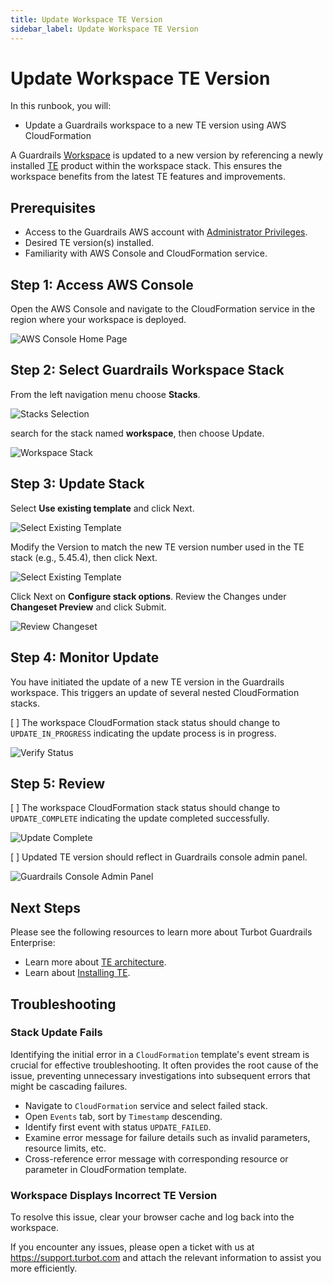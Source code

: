 ```yaml
---
title: Update Workspace TE Version
sidebar_label: Update Workspace TE Version
---
```


# Update Workspace TE Version

In this runbook, you will:
- Update a Guardrails workspace to a new TE version using AWS CloudFormation

A Guardrails [Workspace](https://turbot.com/guardrails/docs/reference/glossary#glossary) is updated to a new version by referencing a newly installed [TE](https://turbot.com/guardrails/docs/reference/glossary#urbot-guardrails-enterprise) product within the workspace stack. This ensures the workspace benefits from the latest TE features and improvements.

## Prerequisites

- Access to the Guardrails AWS account with [Administrator Privileges](http://localhost:3000/guardrails/docs/enterprise/FAQ/admin-permissions#overview).
- Desired TE version(s) installed.
- Familiarity with AWS Console and CloudFormation service.

## Step 1: Access AWS Console

Open the AWS Console and navigate to the CloudFormation service in the region where your workspace is deployed.

![AWS Console Home Page](/images/docs/guardrails/runbooks/enterprise-install/update-workspace-te-version/update-workspace-aws-console.png)

## Step 2: Select Guardrails Workspace Stack

From the left navigation menu choose **Stacks**.

![Stacks Selection](/images/docs/guardrails/runbooks/enterprise-install/update-workspace-te-version/update-workspace-select-stacks.png)

search for the stack named **workspace**, then choose Update.

![Workspace Stack](/images/docs/guardrails/runbooks/enterprise-install/update-workspace-te-version/update-workspace-select-workspace-stack.png)

## Step 3: Update Stack

Select **Use existing template** and click Next.

![Select Existing Template](/images/docs/guardrails/runbooks/enterprise-install/update-workspace-te-version/update-workspace-select-existing.png)

Modify the Version to match the new TE version number used in the TE stack (e.g., 5.45.4), then click Next.

![Select Existing Template](/images/docs/guardrails/runbooks/enterprise-install/update-workspace-te-version/update-workspace-modify-te-version.png)

Click Next on **Configure stack options**. Review the Changes under **Changeset Preview** and click Submit.

![Review Changeset](/images/docs/guardrails/runbooks/enterprise-install/update-workspace-te-version/update-workspace-review-update.png)

## Step 4: Monitor Update

You have initiated the update of a new TE version in the Guardrails workspace. This triggers an update of several nested CloudFormation stacks.

[ ] The workspace CloudFormation stack status should change to `UPDATE_IN_PROGRESS` indicating the update process is in progress.

![Verify Status](/images/docs/guardrails/runbooks/enterprise-install/update-workspace-te-version/update-workspace-in-progress.png)

## Step 5: Review

[ ] The workspace CloudFormation stack status should change to `UPDATE_COMPLETE` indicating the update completed successfully.

![Update Complete](/images/docs/guardrails/runbooks/enterprise-install/update-workspace-te-version/update-workspace-complete.png)

[ ] Updated TE version should reflect in Guardrails console admin panel.

![Guardrails Console Admin Panel](/images/docs/guardrails/runbooks/enterprise-install/update-workspace-te-version/update-workspace-guardrails-console.png)

## Next Steps

Please see the following resources to learn more about Turbot Guardrails Enterprise:

- Learn more about [TE architecture](https://turbot.com/guardrails/docs/enterprise/architecture).
- Learn about [Installing TE](https://turbot.com/guardrails/docs/enterprise/installation/te-installation).

## Troubleshooting

### Stack Update Fails

Identifying the initial error in a `CloudFormation` template's event stream is crucial for effective troubleshooting. It often provides the root cause of the issue, preventing unnecessary investigations into subsequent errors that might be cascading failures.

- Navigate to `CloudFormation` service and select failed stack.
- Open `Events` tab, sort by `Timestamp` descending.
- Identify first event with status `UPDATE_FAILED`.
- Examine error message for failure details such as invalid parameters, resource limits, etc.
- Cross-reference error message with corresponding resource or parameter in CloudFormation template.

### Workspace Displays Incorrect TE Version

To resolve this issue, clear your browser cache and log back into the workspace.

If you encounter any issues, please open a ticket with us at https://support.turbot.com and attach the relevant information to assist you more efficiently.
